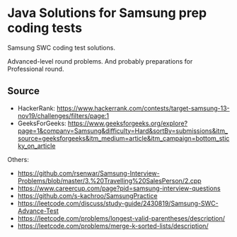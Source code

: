 # Java Solutions for Samsung prep coding tests
Samsung SWC coding test solutions. 

Advanced-level round problems. And probably preparations for Professional round.

## Source

- HackerRank: https://www.hackerrank.com/contests/target-samsung-13-nov19/challenges/filters/page:1
- GeeksForGeeks: https://www.geeksforgeeks.org/explore?page=1&company=Samsung&difficulty=Hard&sortBy=submissions&itm_source=geeksforgeeks&itm_medium=article&itm_campaign=bottom_sticky_on_article

Others:
- https://github.com/rsenwar/Samsung-Interview-Problems/blob/master/3.%20Travelling%20SalesPerson/2.cpp
- https://www.careercup.com/page?pid=samsung-interview-questions
- https://github.com/s-kachroo/SamsungPractice
- https://leetcode.com/discuss/study-guide/2430819/Samsung-SWC-Advance-Test
- https://leetcode.com/problems/longest-valid-parentheses/description/
- https://leetcode.com/problems/merge-k-sorted-lists/description/
